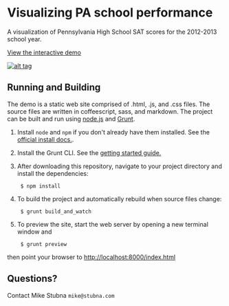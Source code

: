 # Visualizing PA school performance

A visualization of Pennsylvania High School SAT scores for the 2012-2013 school year.

[View the interactive demo](http://mountaintrackapps.com/pa_schools/index.html)

<a href="http://mountaintrackapps.com/pa_schools/index.html">![alt tag](http://mountaintrackapps.com/pa_schools/images/screen_shot.png)</a>

## Running and Building

The demo is a static web site comprised of .html, .js, and .css files. The source files are written in coffeescript, sass, and markdown. The project can be built and run using [node.js](http://nodejs.org/) and [Grunt](http://gruntjs.com/).

1. Install `node` and `npm` if you don't already have them installed. See the [official install docs.](http://www.joyent.com/blog/installing-node-and-npm/).

2. Install the Grunt CLI. See the [getting started guide.](http://gruntjs.com/getting-started)

3. After downloading this repository, navigate to your project directory and install the dependencies:

        $ npm install

4. To build the project and automatically rebuild when source files change:

        $ grunt build_and_watch
        
5. To preview the site, start the web server by opening a new terminal window and

        $ grunt preview
        
  then point your browser to <http://localhost:8000/index.html>
  
## Questions?

Contact Mike Stubna `mike@stubna.com`
